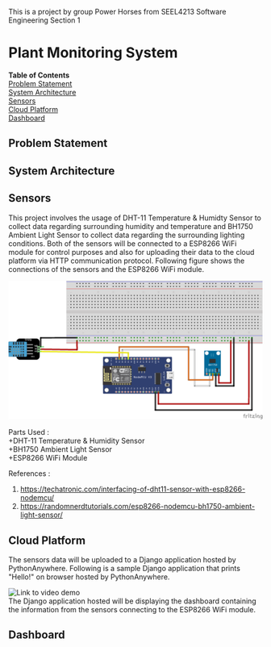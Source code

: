 This is a project by group Power Horses from SEEL4213 Software Engineering Section 1

# Plant Monitoring System
**Table of Contents**  
[Problem Statement](##Problem-Statement)  
[System Architecture](##System-Architecture)   
[Sensors](##Sensors)  
[Cloud Platform](##Cloud-Platform)  
[Dashboard](##Dashboard)  
  

## Problem Statement


## System Architecture


## Sensors
This project involves the usage of DHT-11 Temperature & Humidty Sensor to collect data regarding surrounding humidity and temperature and BH1750 Ambient Light Sensor to collect data regarding the
surrounding lighting conditions. Both of the sensors will be connected to a ESP8266 WiFi module for control purposes and also for uploading their data to the cloud platform via HTTP communication
protocol. Following figure shows the connections of the sensors and the ESP8266 WiFi module.  

![schematic](/images/schematic_diagram.png)

Parts Used :  
+DHT-11 Temperature & Humidity Sensor  
+BH1750 Ambient Light Sensor  
+ESP8266 WiFi Module  

References : 
1. https://techatronic.com/interfacing-of-dht11-sensor-with-esp8266-nodemcu/
2. https://randomnerdtutorials.com/esp8266-nodemcu-bh1750-ambient-light-sensor/

## Cloud Platform
The sensors data will be uploaded to a Django application hosted by PythonAnywhere. Following is a sample Django application that prints "Hello!" on browser hosted by PythonAnywhere.  
  
![Link to video demo](https://youtu.be/fbEuLwPSxxY)  
The Django application hosted will be displaying the dashboard containing the information from the sensors connecting to the ESP8266 WiFi module.  

## Dashboard 
